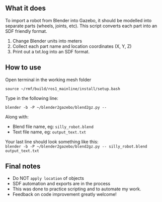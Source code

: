 ## What it does

To import a robot from Blender into Gazebo, it should be modelled into separate parts (wheels, joints, etc).
This script converts each part into an SDF friendly format.

1. Change Blender units into meters
2. Collect each part name and location coordinates (X, Y, Z)
3. Print out a txt.log into an SDF format.

## How to use

Open terminal in the working mesh folder

```
source ~/rmf/build/ros1_mainline/install/setup.bash
```

Type in the following line:

```
blender -b -P ~/blender2gazebo/blend2gz.py -- 
```

Along with:

* Blend file name, eg: `silly_robot.blend`
* Text file name, eg: `output_text.txt`

Your last line should look something like this:  
`blender -b -P ~/blender2gazebo/blend2gz.py -- silly_robot.blend output_text.txt`

## Final notes

* Do NOT `apply location` of objects
* SDF automation and exports are in the process
* This was done to practice scripting and to automate my work.
* Feedback on code improvement greatly welcome!
